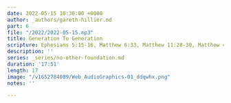 ```yaml
---
date: 2022-05-15 10:30:00 +0000
author: _authors/gareth-hillier.md
part: 6
file: "/2022/2022-05-15.mp3"
title: Generation To Generation
scripture: Ephesians 5:15-16, Matthew 6:33, Matthew 11:28-30, Matthew 4:1
description: ''
series: _series/no-other-foundation.md
duration: '17:51'
length: 17
image: "/v1652784089/Web_AudioGraphics-01_ddqwhx.png"
notes: ''

---
```

